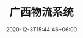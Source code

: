 ---
title: "广西物流系统"
date: 2020-12-3T15:44:46+06:00
keywords: "武汉UI设计 武汉UI设计公司 UI设计 UX设计 UE设计"
type: portfolio
image: "images/projects/19/1.jpeg"
category: ["小程序/电商"]
project_images: ["images/projects/19/01.jpg"]
weight: 121
---